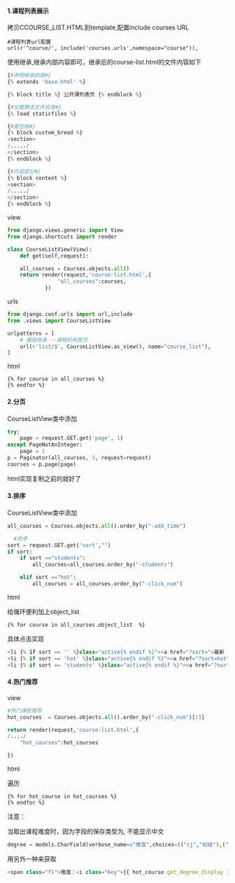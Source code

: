 #### 1.课程列表展示

拷贝CCOURSE\_LIST.HTML到template,配置include courses URL

```
#课程列表url配置
url(r'^course/', include('courses.urls',namespace="course")),
```

使用继承,继承内部内容即可，继承后的course-list.html的文件内容如下

```py
{#声明继承的类#}
{% extends 'base.html' %}

{% block title %} 公开课列表页 {% endblock %}

{#加载静态文件目录#}
{% load staticfiles %}

{#面包板#}
{% block custom_bread %}
<section>
/...../
</section>
{% endblock %}

{#内容部分#}
{% block content %}
<section>
/...../
</section>
{% endblock %}
```

view

```py
from django.views.generic import View
from django.shortcuts import render

class CourseListView(View):
    def get(self,request):

    all_courses = Courses.objects.all()
    return render(request,'course-list.html',{
                "all_courses":courses,
            })
```

urls

```py
from django.conf.urls import url,include
from .views import CourseListView

urlpatterns = [
    # 模版继承 --课程机构首页
    url(r'list/$', CourseListView.as_view(), name="course_list"),
]
```

html

```
{% for course in all_courses %}
{% endfor %}
```

#### 2.分页

CourseListView类中添加

```py
try:
    page = request.GET.get('page', 1)
except PageNotAnInteger:
    page = 1
p = Paginator(all_courses, 3, request=request)
courses = p.page(page)
```

html实现复制之前的就好了

#### 3.排序

CourseListView类中添加

```py
all_courses = Courses.objects.all().order_by("-add_time")

  #排序
sort = request.GET.get('sort',"")
if sort:
    if sort =="students":
        all_courses=all_courses.order_by("-students")

    elif sort =="hot":
        all_courses = all_courses.order_by("-click_num")
```

html

给循环便利加上object\_list

```
{% for course in all_courses.object_list  %} 
```

具体点击实现

```py
<li {% if sort == '' %}class="active{% endif %}"><a href="?sort=">最新 </a></li>
<li {% if sort == 'hot' %}class="active{% endif %}"><a href="?sort=hot">最热门</a></li>
<li {% if sort == 'students' %}class="active{% endif %}"><a href="?sort=students">参与人数</a></li>
```

#### 4.热门推荐

view

```py
#热门课程推荐
hot_courses  = Courses.objects.all().order_by("-click_num")[:3]

return render(request,'course-list.html',{
/..../
    "hot_courses":hot_courses

})
```

html

遍历

```
{% for hot_course in hot_courses %}
{% endfor %}
```

注意：

当取出课程难度时，因为字段的保存类型为, 不能显示中文

```py
degree = models.CharField(verbose_name=u"难度",choices=(("cj","初级"),("zj","中级"),("gj","高级")),max_length=2)
```

用另外一种来获取

```js
<span class="fl">难度：<i class="key">{{ hot_course.get_degree_display }}</i></span>
```





